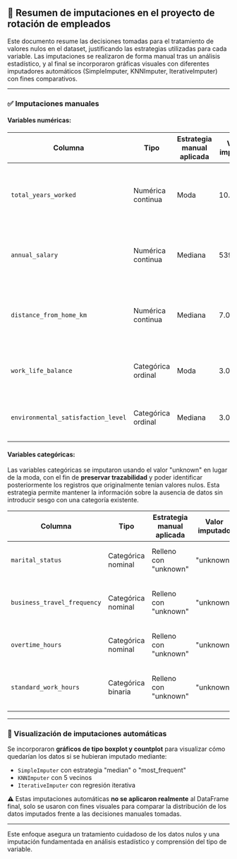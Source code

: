 ## 📄 Resumen de imputaciones en el proyecto de rotación de empleados

Este documento resume las decisiones tomadas para el tratamiento de valores nulos en el dataset, justificando las estrategias utilizadas para cada variable. Las imputaciones se realizaron de forma manual tras un análisis estadístico, y al final se incorporaron gráficas visuales con diferentes imputadores automáticos (SimpleImputer, KNNImputer, IterativeImputer) con fines comparativos.

---

### ✅ Imputaciones manuales

#### Variables numéricas:

| Columna                            | Tipo                  | Estrategia manual aplicada | Valor imputado | Justificación                                                                 |
|-----------------------------------|------------------------|-----------------------------|----------------|---------------------------------------------------------------------------------|
| `total_years_worked`              | Numérica continua     | Moda                        | 10.0           | Valor más frecuente. Representa la mayoría de casos (ápice de la distribución).  |
| `annual_salary`                   | Numérica continua     | Mediana                     | 53914.11       | Valores extremos en sueldos. Se decide usar la mediana para evitar sesgos.     |
| `distance_from_home_km`           | Numérica continua     | Mediana                     | 7.0            | Distribución desigual. La mediana representa mejor la posición central.        |
| `work_life_balance`               | Categórica ordinal     | Moda                        | 3.0            | Escala de satisfacción. 3 es el valor más común (946 veces).                   |
| `environmental_satisfaction_level`| Categórica ordinal     | Mediana                     | 3.0            | Moda poco representativa. La mediana suaviza la distribución.                  |

#### Variables categóricas:

Las variables categóricas se imputaron usando el valor "unknown" en lugar de la moda, con el fin de **preservar trazabilidad** y poder identificar posteriormente los registros que originalmente tenían valores nulos. Esta estrategia permite mantener la información sobre la ausencia de datos sin introducir sesgo con una categoría existente.

| Columna                    | Tipo                 | Estrategia manual aplicada | Valor imputado | Justificación                                                  |
|----------------------------|-----------------------|-----------------------------|----------------|------------------------------------------------------------------|
| `marital_status`          | Categórica nominal   | Relleno con "unknown"       | "unknown"      | Mantener trazabilidad de nulos. Mejora interpretabilidad.       |
| `business_travel_frequency` | Categórica nominal  | Relleno con "unknown"       | "unknown"      | Trazabilidad. Evita asignar una categoría errónea por defecto. |
| `overtime_hours`          | Categórica nominal   | Relleno con "unknown"       | "unknown"      | Permite diferenciar empleados sin dato registrado.              |
| `standard_work_hours`     | Categórica binaria   | Relleno con "unknown"       | "unknown"      | Conserva información sin alterar las categorías reales.         |

---

### 🎨 Visualización de imputaciones automáticas

Se incorporaron **gráficos de tipo boxplot y countplot** para visualizar cómo quedarían los datos si se hubieran imputado mediante:

- `SimpleImputer` con estrategia "median" o "most_frequent"
- `KNNImputer` con 5 vecinos
- `IterativeImputer` con regresión iterativa

⚠️ Estas imputaciones automáticas **no se aplicaron realmente** al DataFrame final, solo se usaron con fines visuales para comparar la distribución de los datos imputados frente a las decisiones manuales tomadas.

---

Este enfoque asegura un tratamiento cuidadoso de los datos nulos y una imputación fundamentada en análisis estadístico y comprensión del tipo de variable.



